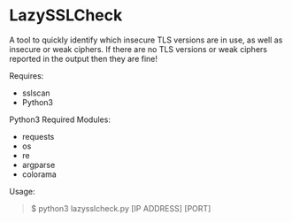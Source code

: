 # LazySSLCheck
A tool to quickly identify which insecure TLS versions are in use, as well as insecure or weak ciphers. If there are no TLS versions or weak ciphers reported in the output then they are fine!

Requires:
- sslscan
- Python3
  
 Python3 Required Modules:
- requests
- os
- re
- argparse
- colorama
 
Usage:

> $ python3 lazysslcheck.py [IP ADDRESS] [PORT]
